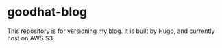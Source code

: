 # goodhat-blog
This repository is for versioning [my blog](https://goodhat.space). It is built by Hugo, and currently host on AWS S3.